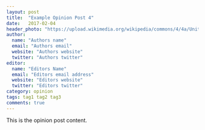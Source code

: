 ```yaml
---
layout: post
title:  "Example Opinion Post 4"
date:   2017-02-04
header_photo: "https://upload.wikimedia.org/wikipedia/commons/4/4a/United_States_Marine_Band_at_the_White_House.jpg"
author:
  name: "Authors name"
  email: "Authors email"
  website: "Authors website"
  twitter: "Authors twitter"
editor:
  name: "Editors Name"
  email: "Editors email address"
  website: "Editors website"
  twitter: "Editors twitter"
category: opinion
tags: tag1 tag2 tag3
comments: true
---
```

This is the opinion post content.
